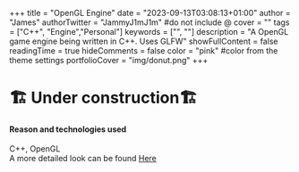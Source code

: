 +++
title = "OpenGL Engine"
date = "2023-09-13T03:08:13+01:00"
author = "James"
authorTwitter = "JammyJ1mJ1m" #do not include @
cover = ""
tags = ["C++", "Engine","Personal"]
keywords = ["", ""]
description = "A OpenGL game engine being written in C++. Uses GLFW"
showFullContent = false
readingTime = true
hideComments = false
color = "pink" #color from the theme settings
portfolioCover = "img/donut.png"
+++

# 🏗️ **Under construction**🏗️

#### Reason and technologies used
C++, OpenGL  
A more detailed look can be found [Here](https://jammyjimjim.co.uk/posts/opengl-engine/)

